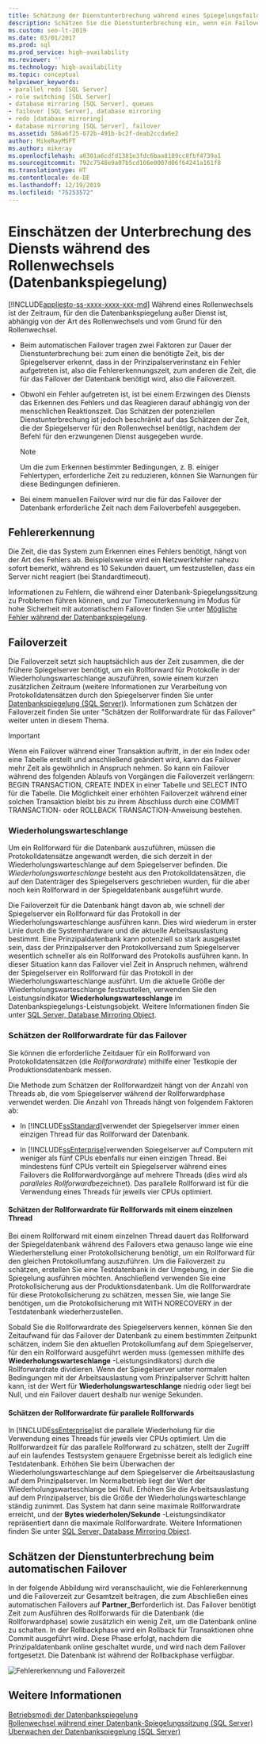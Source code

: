 ```yaml
---
title: Schätzung der Dienstunterbrechung während eines Spiegelungsfailovers
description: Schätzen Sie die Dienstunterbrechung ein, wenn ein Failover für eine Datenbankspiegelung von der primären zur sekundären Rolle durchgeführt wird.
ms.custom: seo-lt-2019
ms.date: 03/01/2017
ms.prod: sql
ms.prod_service: high-availability
ms.reviewer: ''
ms.technology: high-availability
ms.topic: conceptual
helpviewer_keywords:
- parallel redo [SQL Server]
- role switching [SQL Server]
- database mirroring [SQL Server], queues
- failover [SQL Server], database mirroring
- redo [database mirroring]
- database mirroring [SQL Server], failover
ms.assetid: 586a6f25-672b-491b-bc2f-deab2ccda6e2
author: MikeRayMSFT
ms.author: mikeray
ms.openlocfilehash: a0301a6cdfd1381e3fdc6baa8189cc8fbf4739a1
ms.sourcegitcommit: 792c7548e9a07b5cd166e0007d06f64241a161f8
ms.translationtype: HT
ms.contentlocale: de-DE
ms.lasthandoff: 12/19/2019
ms.locfileid: "75253572"
---
```

# <a name="estimate-the-interruption-of-service-during-role-switching-database-mirroring"></a>Einschätzen der Unterbrechung des Diensts während des Rollenwechsels (Datenbankspiegelung)
[!INCLUDE[appliesto-ss-xxxx-xxxx-xxx-md](../../includes/appliesto-ss-xxxx-xxxx-xxx-md.md)]
  Während eines Rollenwechsels ist der Zeitraum, für den die Datenbankspiegelung außer Dienst ist, abhängig von der Art des Rollenwechsels und vom Grund für den Rollenwechsel.  
  
-   Beim automatischen Failover tragen zwei Faktoren zur Dauer der Dienstunterbrechung bei: zum einen die benötigte Zeit, bis der Spiegelserver erkennt, dass in der Prinzipalserverinstanz ein Fehler aufgetreten ist, also die Fehlererkennungszeit, zum anderen die Zeit, die für das Failover der Datenbank benötigt wird, also die Failoverzeit.  
  
-   Obwohl ein Fehler aufgetreten ist, ist bei einem Erzwingen des Diensts das Erkennen des Fehlers und das Reagieren darauf abhängig von der menschlichen Reaktionszeit. Das Schätzen der potenziellen Dienstunterbrechung ist jedoch beschränkt auf das Schätzen der Zeit, die der Spiegelserver für den Rollenwechsel benötigt, nachdem der Befehl für den erzwungenen Dienst ausgegeben wurde.  
  
    > [!NOTE]  
    >  Um die zum Erkennen bestimmter Bedingungen, z. B. einiger Fehlertypen, erforderliche Zeit zu reduzieren, können Sie Warnungen für diese Bedingungen definieren.  
  
-   Bei einem manuellen Failover wird nur die für das Failover der Datenbank erforderliche Zeit nach dem Failoverbefehl ausgegeben.  
  
## <a name="error-detection"></a>Fehlererkennung  
 Die Zeit, die das System zum Erkennen eines Fehlers benötigt, hängt von der Art des Fehlers ab. Beispielsweise wird ein Netzwerkfehler nahezu sofort bemerkt, während es 10 Sekunden dauert, um festzustellen, dass ein Server nicht reagiert (bei Standardtimeout).  
  
 Informationen zu Fehlern, die während einer Datenbank-Spiegelungssitzung zu Problemen führen können, und zur Timeouterkennung im Modus für hohe Sicherheit mit automatischem Failover finden Sie unter [Mögliche Fehler während der Datenbankspiegelung](../../database-engine/database-mirroring/possible-failures-during-database-mirroring.md).  
  
## <a name="failover-time"></a>Failoverzeit  
 Die Failoverzeit setzt sich hauptsächlich aus der Zeit zusammen, die der frühere Spiegelserver benötigt, um ein Rollforward für Protokolle in der Wiederholungswarteschlange auszuführen, sowie einem kurzen zusätzlichen Zeitraum (weitere Informationen zur Verarbeitung von Protokolldatensätzen durch den Spiegelserver finden Sie unter [Datenbankspiegelung &#40;SQL Server&#41;](../../database-engine/database-mirroring/database-mirroring-sql-server.md)). Informationen zum Schätzen der Failoverzeit finden Sie unter "Schätzen der Rollforwardrate für das Failover" weiter unten in diesem Thema.  
  
> [!IMPORTANT]  
>  Wenn ein Failover während einer Transaktion auftritt, in der ein Index oder eine Tabelle erstellt und anschließend geändert wird, kann das Failover mehr Zeit als gewöhnlich in Anspruch nehmen.  So kann ein Failover während des folgenden Ablaufs von Vorgängen die Failoverzeit verlängern:  BEGIN TRANSACTION, CREATE INDEX in einer Tabelle und SELECT INTO für die Tabelle. Die Möglichkeit einer erhöhten Failoverzeit während einer solchen Transaktion bleibt bis zu ihrem Abschluss durch eine COMMIT TRANSACTION- oder ROLLBACK TRANSACTION-Anweisung bestehen.  
  
### <a name="the-redo-queue"></a>Wiederholungswarteschlange  
 Um ein Rollforward für die Datenbank auszuführen, müssen die Protokolldatensätze angewandt werden, die sich derzeit in der Wiederholungswarteschlange auf dem Spiegelserver befinden. Die *Wiederholungswarteschlange* besteht aus den Protokolldatensätzen, die auf den Datenträger des Spiegelservers geschrieben wurden, für die aber noch kein Rollforward in der Spiegeldatenbank ausgeführt wurde.  
  
 Die Failoverzeit für die Datenbank hängt davon ab, wie schnell der Spiegelserver ein Rollforward für das Protokoll in der Wiederholungswarteschlange ausführen kann. Dies wird wiederum in erster Linie durch die Systemhardware und die aktuelle Arbeitsauslastung bestimmt. Eine Prinzipaldatenbank kann potenziell so stark ausgelastet sein, dass der Prinzipalserver den Protokollversand zum Spiegelserver wesentlich schneller als ein Rollforward des Protokolls ausführen kann. In dieser Situation kann das Failover viel Zeit in Anspruch nehmen, während der Spiegelserver ein Rollforward für das Protokoll in der Wiederholungswarteschlange ausführt. Um die aktuelle Größe der Wiederholungswarteschlange festzustellen, verwenden Sie den Leistungsindikator **Wiederholungswarteschlange** im Datenbankspiegelungs-Leistungsobjekt. Weitere Informationen finden Sie unter [SQL Server, Database Mirroring Object](../../relational-databases/performance-monitor/sql-server-database-mirroring-object.md).  
  
### <a name="estimating-the-failover-redo-rate"></a>Schätzen der Rollforwardrate für das Failover  
 Sie können die erforderliche Zeitdauer für ein Rollforward von Protokolldatensätzen (die *Rollforwardrate*) mithilfe einer Testkopie der Produktionsdatenbank messen.  
  
 Die Methode zum Schätzen der Rollforwardzeit hängt von der Anzahl von Threads ab, die vom Spiegelserver während der Rollforwardphase verwendet werden. Die Anzahl von Threads hängt von folgendem Faktoren ab:  
  
-   In [!INCLUDE[ssStandard](../../includes/ssstandard-md.md)]verwendet der Spiegelserver immer einen einzigen Thread für das Rollforward der Datenbank.  
  
-   In [!INCLUDE[ssEnterprise](../../includes/ssenterprise-md.md)]verwenden Spiegelserver auf Computern mit weniger als fünf CPUs ebenfalls nur einen einzigen Thread. Bei mindestens fünf CPUs verteilt ein Spiegelserver während eines Failovers die Rollforwardvorgänge auf mehrere Threads (dies wird als *paralleles Rollforward*bezeichnet). Das parallele Rollforward ist für die Verwendung eines Threads für jeweils vier CPUs optimiert.  
  
#### <a name="estimating-the-single-threaded-redo-rate"></a>Schätzen der Rollforwardrate für Rollforwards mit einem einzelnen Thread  
 Bei einem Rollforward mit einem einzelnen Thread dauert das Rollforward der Spiegeldatenbank während des Failovers etwa genauso lange wie eine Wiederherstellung einer Protokollsicherung benötigt, um ein Rollforward für den gleichen Protokollumfang auszuführen. Um die Failoverzeit zu schätzen, erstellen Sie eine Testdatenbank in der Umgebung, in der Sie die Spiegelung ausführen möchten. Anschließend verwenden Sie eine Protokollsicherung aus der Produktionsdatenbank. Um die Rollforwardrate für diese Protokollsicherung zu schätzen, messen Sie, wie lange Sie benötigen, um die Protokollsicherung mit WITH NORECOVERY in der Testdatenbank wiederherzustellen.  
  
 Sobald Sie die Rollforwardrate des Spiegelservers kennen, können Sie den Zeitaufwand für das Failover der Datenbank zu einem bestimmten Zeitpunkt schätzen, indem Sie den aktuellen Protokollumfang auf dem Spiegelserver, für den ein Rollforward ausgeführt werden muss (gemessen mithilfe des **Wiederholungswarteschlange** -Leistungsindikators) durch die Rollforwardrate dividieren. Wenn der Spiegelserver unter normalen Bedingungen mit der Arbeitsauslastung vom Prinzipalserver Schritt halten kann, ist der Wert für **Wiederholungswarteschlange** niedrig oder liegt bei Null, und ein Failover dauert deshalb nur wenige Sekunden.  
  
#### <a name="estimating-the-parallel-redo-rate"></a>Schätzen der Rollforwardrate für parallele Rollforwards  
 In [!INCLUDE[ssEnterprise](../../includes/ssenterprise-md.md)]ist die parallele Wiederholung für die Verwendung eines Threads für jeweils vier CPUs optimiert. Um die Rollforwardzeit für das parallele Rollforward zu schätzen, stellt der Zugriff auf ein laufendes Testsystem genauere Ergebnisse bereit als lediglich eine Testdatenbank. Erhöhen Sie beim Überwachen der Wiederholungswarteschlange auf dem Spiegelserver die Arbeitsauslastung auf dem Prinzipalserver. Im Normalbetrieb liegt der Wert der Wiederholungswarteschlange bei Null. Erhöhen Sie die Arbeitsauslastung auf dem Prinzipalserver, bis die Größe der Wiederholungswarteschlange ständig zunimmt. Das System hat dann seine maximale Rollforwardrate erreicht, und der **Bytes wiederholen/Sekunde** -Leistungsindikator repräsentiert dann die maximale Rollforwardrate. Weitere Informationen finden Sie unter [SQL Server, Database Mirroring Object](../../relational-databases/performance-monitor/sql-server-database-mirroring-object.md).  
  
## <a name="estimating-interruption-of-service-during-automatic-failover"></a>Schätzen der Dienstunterbrechung beim automatischen Failover  
 In der folgende Abbildung wird veranschaulicht, wie die Fehlererkennung und die Failoverzeit zur Gesamtzeit beitragen, die zum Abschließen eines automatischen Failovers auf **Partner_B**erforderlich ist. Das Failover benötigt Zeit zum Ausführen des Rollforwards für die Datenbank (die Rollforwardphase) sowie zusätzlich ein wenig Zeit, um die Datenbank online zu schalten. In der Rollbackphase wird ein Rollback für Transaktionen ohne Commit ausgeführt wird. Diese Phase erfolgt, nachdem die Prinzipaldatenbank online geschaltet wurde, und wird nach dem Failover fortgesetzt. Die Datenbank ist während der Rollbackphase verfügbar.  
  
 ![Fehlererkennung und Failoverzeit](../../database-engine/database-mirroring/media/dbm-failovauto-time.gif "Fehlererkennung und Failoverzeit")  
  
## <a name="see-also"></a>Weitere Informationen  
 [Betriebsmodi der Datenbankspiegelung](../../database-engine/database-mirroring/database-mirroring-operating-modes.md)   
 [Rollenwechsel während einer Datenbank-Spiegelungssitzung &#40;SQL Server&#41;](../../database-engine/database-mirroring/role-switching-during-a-database-mirroring-session-sql-server.md)   
 [Überwachen der Datenbankspiegelung &#40;SQL Server&#41;](../../database-engine/database-mirroring/monitoring-database-mirroring-sql-server.md)  
  
  
